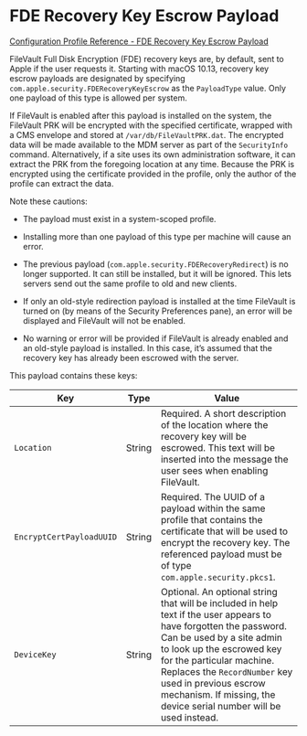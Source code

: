 # FDE Recovery Key Escrow Payload  

 [Configuration Profile Reference - FDE Recovery Key Escrow Payload](https://developer.apple.com/library/content/featuredarticles/iPhoneConfigurationProfileRef/Introduction/Introduction.html#//apple_ref/doc/uid/TP40010206-CH1-SW42)  

FileVault Full Disk Encryption (FDE) recovery keys are, by default, sent to Apple if the user requests it. Starting with macOS 10.13, recovery key escrow payloads are designated by specifying `com.apple.security.FDERecoveryKeyEscrow` as the `PayloadType` value. Only one payload of this type is allowed per system.  

If FileVault is enabled after this payload is installed on the system, the FileVault PRK will be encrypted with the specified certificate, wrapped with a CMS envelope and stored at `/var/db/FileVaultPRK.dat`. The encrypted data will be made available to the MDM server as part of the `SecurityInfo` command. Alternatively, if a site uses its own administration software, it can extract the PRK from the foregoing location at any time. Because the PRK is encrypted using the certificate provided in the profile, only the author of the profile can extract the data.  

Note these cautions:  


* The payload must exist in a system-scoped profile.  

* Installing more than one payload of this type per machine will cause an error.  

* The previous payload (`com.apple.security.FDERecoveryRedirect`) is no longer supported. It can still be installed, but it will be ignored. This lets servers send out the same profile to old and new clients.  

* If only an old-style redirection payload is installed at the time FileVault is turned on (by means of the Security Preferences pane), an error will be displayed and FileVault will not be enabled.  

* No warning or error will be provided if FileVault is already enabled and an old-style payload is installed. In this case, it’s assumed that the recovery key has already been escrowed with the server.  
  

This payload contains these keys:  

|Key|Type|Value|
|-|-|-|
|`Location`|String|Required. A short description of the location where the recovery key will be escrowed. This text will be inserted into the message the user sees when enabling FileVault.|
|`EncryptCertPayloadUUID`|String|Required. The UUID of a payload within the same profile that contains the certificate that will be used to encrypt the recovery key. The referenced payload must be of type `com.apple.security.pkcs1`.|
|`DeviceKey`|String|Optional. An optional string that will be included in help text if the user appears to have forgotten the password. Can be used by a site admin to look up the escrowed key for the particular machine. Replaces the `RecordNumber` key used in previous escrow mechanism. If missing, the device serial number will be used instead.|
  
